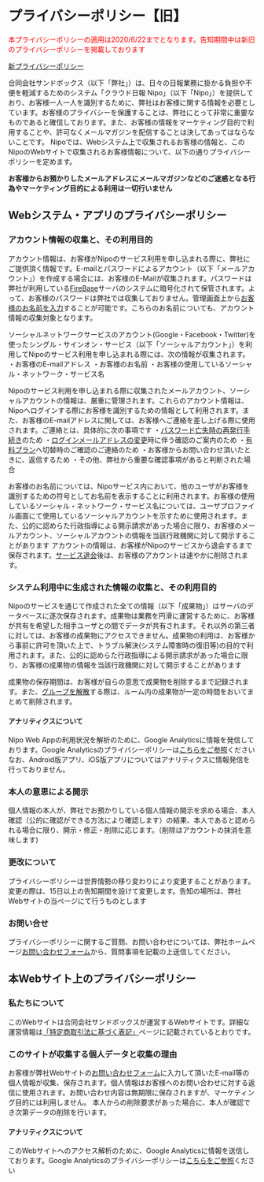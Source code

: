 # プライバシーポリシー【旧】
<span style="color:red">本プライバシーポリシーの適用は2020/6/22までとなります。告知期間中は新旧のプライバシーポリシーを掲載しております</span>

[新プライバシーポリシー](/rule/privacy)  

合同会社サンドボックス（以下「弊社」）は、日々の日報業務に掛かる負担や不便を軽減するためのシステム「クラウド日報 Nipo」（以下「Nipo」）を提供しており、お客様一人一人を識別するために、弊社はお客様に関する情報を必要としています。お客様のプライバシーを保護することは、弊社にとって非常に重要なものであると確信しております。また、お客様の情報をマーケティング目的で利用することや、許可なくメールマガジンを配信することは決してあってはならないことです。
Nipoでは、Webシステム上で収集されるお客様の情報と、このNipoのWebサイトで収集されるお客様情報について、以下の通りプライバシーポリシーを定めます。

**お客様からお預かりしたメールアドレスにメールマガジンなどのご迷惑となる行為やマーケティング目的による利用は一切行いません**

Webシステム・アプリのプライバシーポリシー
----------------------

### アカウント情報の収集と、その利用目的
アカウント情報は、お客様がNipoのサービス利用を申し込まれる際に、弊社にご提供頂く情報です。E-mailとパスワードによるアカウント（以下「メールアカウント」）を作成する場合には、お客様のE-Mailが収集されます。パスワードは弊社が利用している[FireBase](https://firebase.google.com/)サーバのシステムに暗号化されて保管されます。よって、お客様のパスワードは弊社では収集しておりません。管理画面上から[お客様のお名前を入力](https://nipo.sndbox.jp/manual/guide/account#editname)することが可能です。こちらのお名前についても、アカウント情報の収集対象となります。

ソーシャルネットワークサービスのアカウント(Google・Facebook・Twitter)を使ったシングル・サインオン・サービス（以下「ソーシャルアカウント」）を利用してNipoのサービス利用を申し込まれる際には、次の情報が収集されます。
・お客様のE-mailアドレス
・お客様のお名前
・お客様の使用しているソーシャル・ネットワーク・サービス名

Nipoのサービス利用を申し込まれる際に収集されたメールアカウント、ソーシャルアカウントの情報は、厳重に管理されます。これらのアカウント情報は、Nipoへログインする際にお客様を識別するための情報として利用されます。また、お客様のE-mailアドレスに関しては、お客様へご連絡を差し上げる際に使用されます。ご連絡とは、具体的に次の事項です
・[パスワード亡失時の再発行手続き](https://nipo.sndbox.jp/manual/guide/troubleshooting#forget)のため
・[ログインメールアドレスの変更](https://nipo.sndbox.jp/manual/guide/account#resetmail)時に伴う確認のご案内のため
・[有料プラン](https://nipo.sndbox.jp/rule/price#gold)へ切替時のご確認のご連絡のため
・お客様からお問い合わせ頂いたときに、返信するため
・その他、弊社から重要な確認事項があると判断された場合

お客様のお名前については、Nipoサービス内において、他のユーザがお客様を識別するための符号としてお名前を表示することに利用されます。お客様の使用しているソーシャル・ネットワーク・サービス名については、ユーザプロファイル画面にて使用しているソーシャルアカウントを示すために使用されます。また、公的に認めらた行政指導による開示請求があった場合に限り、お客様のメールアカウント、ソーシャルアカウントの情報を当該行政機関に対して開示することがあります
アカウントの情報は、お客様がNipoのサービスから退会するまで保存されます。[サービス退会](https://nipo.sndbox.jp/manual/guide/account#remove)後は、お客様のアカウントは速やかに削除されます。

### システム利用中に生成された情報の収集と、その利用目的
Nipoのサービスを通じて作成された全ての情報（以下「成果物」）はサーバのデータベースに逐次保存されます。成果物は業務を円滑に運営するために、お客様が共有を希望した相手ユーザとの間でデータが共有されます。それ以外の第三者に対しては、お客様の成果物にアクセスできません。成果物の利用は、お客様から事前に許可を頂いた上で、トラブル解決(システム障害時の復旧等)の目的で利用されます。また、公的に認めらた行政指導による開示請求があった場合に限り、お客様の成果物の情報を当該行政機関に対して開示することがあります

成果物の保存期間は、お客様が自らの意思で成果物を削除するまで記録されます。また、[グループを解散](https://nipo.sndbox.jp/manual/guide-admin/mode#break)する際は、ルーム内の成果物が一定の時間をおいてまとめて削除されます。

#### アナリティクスについて
Nipo Web Appの利用状況を解析のために、Google Analyticsに情報を発信しております。Google Analyticsのプライバシーポリシーは[こちらをご参照](https://www.google.com/analytics/terms/jp.html)ください
なお、Android版アプリ、iOS版アプリについてはアナリティクスに情報発信を行っておりません。

### 本人の意思による開示
個人情報の本人が、弊社でお預かりしている個人情報の開示を求める場合、本人確認（公的に確認ができる方法により確認します）の結果、本人であると認められる場合に限り、開示・修正・削除に応じます。（削除はアカウントの抹消を意味します)

### 更改について
プライバシーポリシーは世界情勢の移り変わりにより変更することがあります。変更の際は、15日以上の告知期間を設けて変更します。告知の場所は、弊社Webサイトの当ページにて行うものとします

### お問い合せ
プライバシーポリシーに関するご質問、お問い合わせについては、弊社ホームページ[お問い合わせフォーム](https://nipo.sndbox.jp/inquery)から、質問事項を記載の上送信してください。

本Webサイト上のプライバシーポリシー
-------------------

### 私たちについて
このWebサイトは合同会社サンドボックスが運営するWebサイトです。詳細な運営情報は[「特定商取引法に基づく表記」](https://nipo.sndbox.jp/rule/business-deal)ページに記載されているとおりです。

### このサイトが収集する個人データと収集の理由
お客様が弊社Webサイトの[お問い合わせフォーム](https://nipo.sndbox.jp/inquery)に入力して頂いたE-mail等の個人情報が収集、保存されます。個人情報はお客様へのお問い合わせに対する返信に使用されます。お問い合わせ内容は無期限に保存されますが、マーケティング目的には利用しません。
本人からの削除要求があった場合に、本人が確認でき次第データの削除を行います。

#### アナリティクスについて
このWebサイトへのアクセス解析のために、Google Analyticsに情報を送信しております。Google Analyticsのプライバシーポリシーは[こちらをご参照](https://www.google.com/analytics/terms/jp.html)ください